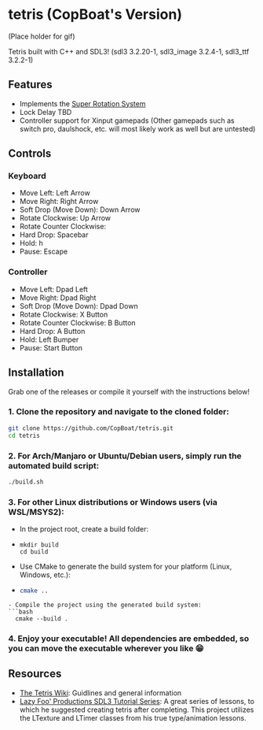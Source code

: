# tetris (CopBoat's Version)
(Place holder for gif)

Tetris built with C++ and SDL3! (sdl3 3.2.20-1, sdl3_image 3.2.4-1, sdl3_ttf 3.2.2-1)

## Features
- Implements the [Super Rotation System](https://tetris.wiki/Super_Rotation_System)
- Lock Delay TBD
- Controller support for Xinput gamepads
  (Other gamepads such as switch pro, daulshock, etc. will most likely work as well but are untested)

## Controls
### Keyboard
- Move Left: Left Arrow
- Move Right: Right Arrow
- Soft Drop (Move Down): Down Arrow
- Rotate Clockwise: Up Arrow
- Rotate Counter Clockwise: 
- Hard Drop: Spacebar
- Hold: h
- Pause: Escape
### Controller
- Move Left: Dpad Left
- Move Right: Dpad Right
- Soft Drop (Move Down): Dpad Down
- Rotate Clockwise: X Button
- Rotate Counter Clockwise: B Button
- Hard Drop: A Button
- Hold: Left Bumper
- Pause: Start Button

## Installation
Grab one of the releases or compile it yourself with the instructions below!
### 1. Clone the repository and navigate to the cloned folder:
```bash
git clone https://github.com/CopBoat/tetris.git
cd tetris
```

### 2. **For Arch/Manjaro or Ubuntu/Debian users**, simply run the automated build script:
```bash
./build.sh
```
### 3. **For other Linux distributions or Windows users** (via WSL/MSYS2):
- In the project root, create a build folder:
- ```
  mkdir build
  cd build
  ```

- Use CMake to generate the build system for your platform (Linux, Windows, etc.):
- ```bash
  cmake ..
```
- Compile the project using the generated build system:
```bash
  cmake --build .
```


### 4. Enjoy your executable! All dependencies are embedded, so you can move the executable wherever you like 😁

## Resources
- [The Tetris Wiki](https://tetris.wiki/Tetris.wiki): Guidlines and general information
- [Lazy Foo' Productions SDL3 Tutorial Series](https://lazyfoo.net/tutorials/SDL3/index.php): A great series of lessons, to which he suggested creating tetris after completing. This project utilizes the LTexture and LTimer classes from his true type/animation lessons.
